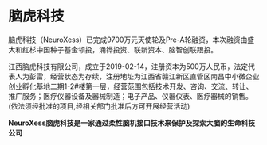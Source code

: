 # 脑虎科技

脑虎科技（NeuroXess）已完成9700万元天使轮及Pre-A轮融资，本次融资由盛大和红杉中国种子基金领投，涌铧投资、联新资本、脑智创联跟投。

江西脑虎科技有限公司，成立于2019-02-14，注册资本为500万人民币，法定代表人为彭雷，经营状态为存续，注册地址为江西省赣江新区直管区南昌中小微企业创业孵化基地二期1-2#楼第一层，经营范围包括技术开发、咨询、交流、转让、推广服务；医疗仪器设备及器械制造；电子产品、仪器仪表、医疗器械的销售。(依法须经批准的项目,经相关部门批准后方可开展经营活动)

**NeuroXess脑虎科技是一家通过柔性脑机接口技术来保护及探索大脑的生命科技公司**
